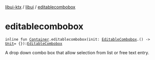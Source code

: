 [libui-ktx](../index.md) / [libui](index.md) / [editablecombobox](./editablecombobox.md)

# editablecombobox

`inline fun `[`Container`](-container/index.md)`.editablecombobox(init: `[`EditableCombobox`](-editable-combobox/index.md)`.() -> `[`Unit`](https://kotlinlang.org/api/latest/jvm/stdlib/kotlin/-unit/index.html)` = {}): `[`EditableCombobox`](-editable-combobox/index.md)

A drop down combo box that allow selection from list or free text entry.

